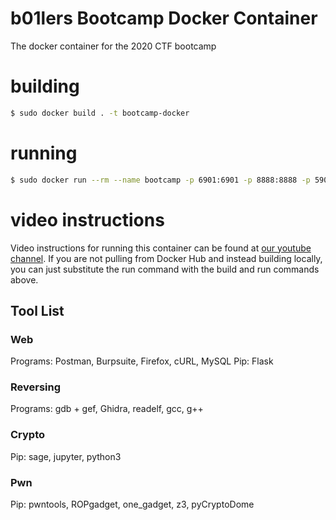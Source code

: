 # b01lers Bootcamp Docker Container
The docker container for the 2020 CTF bootcamp

# building

```sh
$ sudo docker build . -t bootcamp-docker
```

# running

```sh
$ sudo docker run --rm --name bootcamp -p 6901:6901 -p 8888:8888 -p 5901:5901 -p 5003:5003 --env VNC_RESOLUTION=1920x1080 bootcamp-docker
```

# video instructions

Video instructions for running this container can be found at [our youtube channel](https://www.youtube.com/watch?v=a66mwylcXVU&list=PLdGU-K4Khkr_vuAVPbIBPgDfi9jq3PuYl). If you are not pulling from Docker Hub and instead building locally, you can just substitute the run command with the build and run commands above.

## Tool List

### Web

Programs: Postman, Burpsuite, Firefox, cURL, MySQL
Pip: Flask

### Reversing

Programs: gdb + gef, Ghidra, readelf, gcc, g++

### Crypto

Pip: sage, jupyter, python3

### Pwn

Pip: pwntools, ROPgadget, one_gadget, z3, pyCryptoDome


